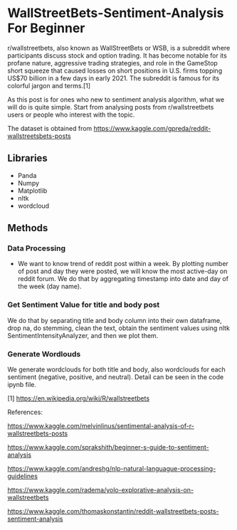 # WallStreetBets-Sentiment-Analysis For Beginner

r/wallstreetbets, also known as WallStreetBets or WSB, is a subreddit where participants discuss stock and option trading. It has become notable for its profane nature, aggressive trading strategies, and role in the GameStop short squeeze that caused losses on short positions in U.S. firms topping US$70 billion in a few days in early 2021. The subreddit is famous for its colorful jargon and terms.[1]

As this post is for ones who new to sentiment analysis algorithm, what we will do is quite simple. Start from analysing posts from r/wallstreetbets users or people who interest with the topic. 

The dataset is obtained from https://www.kaggle.com/gpreda/reddit-wallstreetsbets-posts 

## Libraries
* Panda
* Numpy
* Matplotlib
* nltk
* wordcloud

## Methods
### Data Processing
* We want to know trend of reddit post within a week. 
  By plotting number of post and day they were posted, we will know the most active-day on reddit forum. We do that by aggregating timestamp into date and day of the week (day name).

### Get Sentiment Value for title and body post
  We do that by separating title and body column into their own dataframe, drop na, do stemming, clean the text, obtain the sentiment values using nltk SentimentIntensityAnalyzer, and then we plot them.
  
### Generate Wordlouds
We generate wordclouds for both title and body, also wordclouds for each sentiment (negative, positive, and neutral). Detail can be seen in the code ipynb file.


[1] https://en.wikipedia.org/wiki/R/wallstreetbets

References:

https://www.kaggle.com/melvinlinus/sentimental-analysis-of-r-wallstreetbets-posts

https://www.kaggle.com/sprakshith/beginner-s-guide-to-sentiment-analysis

https://www.kaggle.com/andreshg/nlp-natural-languague-processing-guidelines

https://www.kaggle.com/radema/yolo-explorative-analysis-on-wallstreetbets

https://www.kaggle.com/thomaskonstantin/reddit-wallstreetbets-posts-sentiment-analysis
